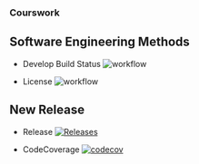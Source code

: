 ### Courswork


## Software Engineering Methods

* Develop Build Status   ![workflow](https://img.shields.io/github/workflow/status/AliMorabih/courswork/A%20workflow%20for%20courswork?style=plastic)

* License     ![workflow](https://img.shields.io/github/license/AliMorabih/courswork)


## New Release

* Release [![Releases](https://img.shields.io/github/release/AliMorabih/courswork/all.svg?style=flat-square)](https://github.com/AliMorabih/courswork/releases)


* CodeCoverage [![codecov](https://codecov.io/gh/AliMorabih/courswork/branch/master/graph/badge.svg?token=bdde6d56-5806-4a9b-83c5-58bf4cfb52ca)](https://codecov.io/gh/AliMorabih/courswork)

